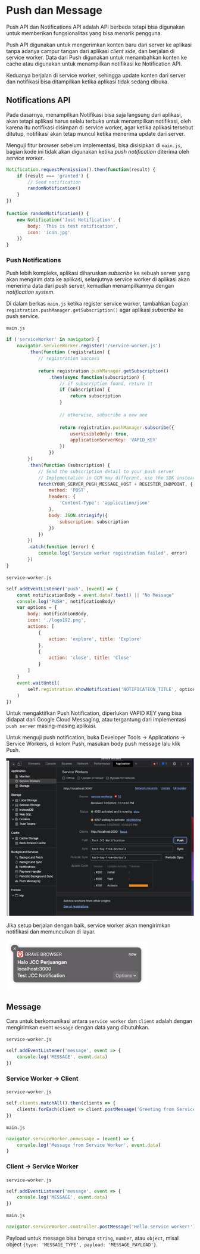 # Push dan Message

Push API dan Notifications API adalah API berbeda tetapi bisa digunakan untuk memberikan fungsionalitas yang bisa menarik pengguna.

Push API digunakan untuk mengerimkan konten baru dari server ke aplikasi tanpa adanya campur tangan dari aplikasi _client side_, dan berjalan di service worker. Data dari Push digunakan untuk menambahkan konten ke cache atau digunakan untuk menampilkan notifikasi ke Notification API.

Keduanya berjalan di service worker, sehingga update konten dari server dan notifikasi bisa ditampilkan ketika aplikasi tidak sedang dibuka.

## Notifications API

Pada dasarnya, menampilkan Notifikasi bisa saja langsung dari aplikasi, akan tetapi aplikasi harus selalu terbuka untuk menampilkan notifikasi, oleh karena itu notifikasi disimpan di service worker, agar ketika aplikasi tersebut ditutup, notifikasi akan tetap muncul ketika menerima update dari server.

Menguji fitur browser sebelum implementasi, bisa disisipkan di `main.js`, bagian kode ini tidak akan digunakan ketika _push notification_ diterima oleh _service worker_.

```js
Notification.requestPermission().then(function(result) {
    if (result === 'granted') {
        // Send notification
        randomNotification()
    }
})

function randomNotification() {
    new Notification('Just Notification', {
        body: 'This is test notification',
        icon: 'icon.jpg'
    })
}

```

### Push Notifications

Push lebih kompleks, aplikasi diharuskan _subscribe_ ke sebuah server yang akan mengirim data ke aplikasi, selanjutnya service worker di aplikasi akan menerima data dari push server, kemudian menampilkannya dengan _notification system_.

Di dalam berkas `main.js` ketika register service worker, tambahkan bagian `registration.pushManager.getSubscription()` agar aplikasi _subscribe_ ke push service.

`main.js`

```js
if ('serviceWorker' in navigator) {
    navigator.serviceWorker.register('/service-worker.js')
        .then(function (registration) {
            // registration success

            return registration.pushManager.getSubscription()
                .then(async function(subscription) {
                    // if subscription found, return it
                    if (subscription) {
                        return subscription
                    }

                    // otherwise, subscribe a new one

                    return registration.pushManager.subscribe({
                        userVisibleOnly: true,
                        applicationServerKey: 'VAPID_KEY'
                    })
                })
        })
        .then(function (subscription) {
            // Send the subscription detail to your push server
            // Implementation in GCM may different, use the SDK instead
            fetch(YOUR_SERVER_PUSH_MESSAGE_HOST + REGISTER_ENDPOINT, {
                method: 'POST',
                headers: {
                    'Content-Type': 'application/json'
                },
                body: JSON.stringify({
                    subscription: subscription
                })
            })
        })
        .catch(function (error) {
            console.log('Service worker registration failed', error)
        })
}
```

`service-worker.js`

```js
self.addEventListener('push', (event) => {
    const notificationBody = event.data?.text() || "No Message"
    console.log("PUSH", notificationBody)
    var options = {
        body: notificationBody,
        icon: './logo192.png',
        actions: [
            {
                action: 'explore', title: 'Explore'
            },
            {
                action: 'close', title: 'Close'
            }
        ]
    }
    event.waitUntil(
        self.registration.showNotification('NOTIFICATION_TITLE', options)
    )
})

```

Untuk mengaktifkan Push Notification, diperlukan VAPID KEY yang bisa didapat dari Google Cloud Messaging, atau tergantung dari implementasi `push server` masing-masing aplikasi.

Untuk menguji push notification, buka Developer Tools -> Applications -> Service Workers, di kolom Push, masukan body push message lalu klik Push.

![Push Test](assets/push-test.png)

Jika setup berjalan dengan baik, service worker akan mengirimkan notifikasi dan memunculkan di layar.

![Push Received](assets/push-received.png)


## Message

Cara untuk berkomunikasi antara `service worker` dan `client` adalah dengan mengirimkan event `message` dengan data yang dibutuhkan.

`service-worker.js`

```js
self.addEventListener('message', event => {
    console.log('MESSAGE', event.data)
})
```

### Service Worker -> Client

`service-worker.js`

```js
self.clients.matchAll().then(clients => {
    clients.forEach(client => client.postMessage('Greeting from Service Worker'))
})
```

`main.js`

```js
navigator.serviceWorker.onmessage = (event) => {
    console.log('Message from Service Worker', event.data)
}
```

### Client -> Service Worker

`service-worker.js`

```js
self.addEventListener('message', event => {
    console.log('MESSAGE', event.data)
})
```

`main.js`

```js
navigator.serviceWorker.controller.postMessage('Hello service worker!')
```

Payload untuk message bisa berupa `string`, `number`, atau `object`, misal object `{type: 'MESSAGE_TYPE', payload: 'MESSAGE_PAYLOAD'}`.

